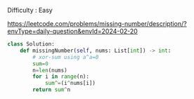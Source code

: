 Difficulty : Easy 

https://leetcode.com/problems/missing-number/description/?envType=daily-question&envId=2024-02-20

```python
class Solution:
    def missingNumber(self, nums: List[int]) -> int:
        # xor-sum using a^a=0
        sum=0
        n=len(nums)
        for i in range(n):
            sum^=(i^nums[i])
        return sum^n

```

